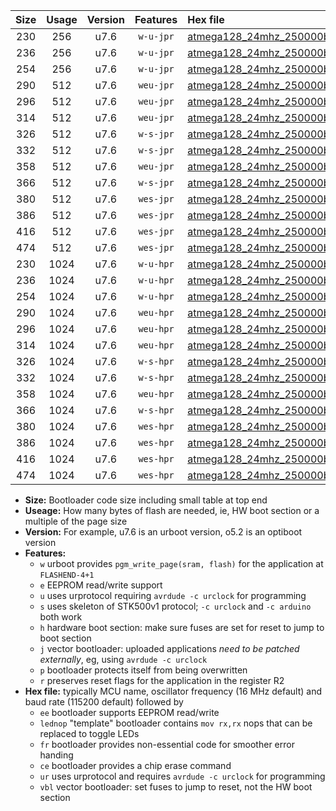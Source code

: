 |Size|Usage|Version|Features|Hex file|
|:-:|:-:|:-:|:-:|:--|
|230|256|u7.6|`w-u-jpr`|[atmega128_24mhz_250000bps_ur_vbl.hex](https://raw.githubusercontent.com/stefanrueger/urboot/main//atmega128_24mhz_250000bps_ur_vbl.hex)|
|236|256|u7.6|`w-u-jpr`|[atmega128_24mhz_250000bps_lednop_ur_vbl.hex](https://raw.githubusercontent.com/stefanrueger/urboot/main//atmega128_24mhz_250000bps_lednop_ur_vbl.hex)|
|254|256|u7.6|`w-u-jpr`|[atmega128_24mhz_250000bps_lednop_fr_ur_vbl.hex](https://raw.githubusercontent.com/stefanrueger/urboot/main//atmega128_24mhz_250000bps_lednop_fr_ur_vbl.hex)|
|290|512|u7.6|`weu-jpr`|[atmega128_24mhz_250000bps_ee_ur_vbl.hex](https://raw.githubusercontent.com/stefanrueger/urboot/main//atmega128_24mhz_250000bps_ee_ur_vbl.hex)|
|296|512|u7.6|`weu-jpr`|[atmega128_24mhz_250000bps_ee_lednop_ur_vbl.hex](https://raw.githubusercontent.com/stefanrueger/urboot/main//atmega128_24mhz_250000bps_ee_lednop_ur_vbl.hex)|
|314|512|u7.6|`weu-jpr`|[atmega128_24mhz_250000bps_ee_lednop_fr_ur_vbl.hex](https://raw.githubusercontent.com/stefanrueger/urboot/main//atmega128_24mhz_250000bps_ee_lednop_fr_ur_vbl.hex)|
|326|512|u7.6|`w-s-jpr`|[atmega128_24mhz_250000bps_vbl.hex](https://raw.githubusercontent.com/stefanrueger/urboot/main//atmega128_24mhz_250000bps_vbl.hex)|
|332|512|u7.6|`w-s-jpr`|[atmega128_24mhz_250000bps_lednop_vbl.hex](https://raw.githubusercontent.com/stefanrueger/urboot/main//atmega128_24mhz_250000bps_lednop_vbl.hex)|
|358|512|u7.6|`weu-jpr`|[atmega128_24mhz_250000bps_ee_lednop_fr_ce_ur_vbl.hex](https://raw.githubusercontent.com/stefanrueger/urboot/main//atmega128_24mhz_250000bps_ee_lednop_fr_ce_ur_vbl.hex)|
|366|512|u7.6|`w-s-jpr`|[atmega128_24mhz_250000bps_lednop_fr_vbl.hex](https://raw.githubusercontent.com/stefanrueger/urboot/main//atmega128_24mhz_250000bps_lednop_fr_vbl.hex)|
|380|512|u7.6|`wes-jpr`|[atmega128_24mhz_250000bps_ee_vbl.hex](https://raw.githubusercontent.com/stefanrueger/urboot/main//atmega128_24mhz_250000bps_ee_vbl.hex)|
|386|512|u7.6|`wes-jpr`|[atmega128_24mhz_250000bps_ee_lednop_vbl.hex](https://raw.githubusercontent.com/stefanrueger/urboot/main//atmega128_24mhz_250000bps_ee_lednop_vbl.hex)|
|416|512|u7.6|`wes-jpr`|[atmega128_24mhz_250000bps_ee_lednop_fr_vbl.hex](https://raw.githubusercontent.com/stefanrueger/urboot/main//atmega128_24mhz_250000bps_ee_lednop_fr_vbl.hex)|
|474|512|u7.6|`wes-jpr`|[atmega128_24mhz_250000bps_ee_lednop_fr_ce_vbl.hex](https://raw.githubusercontent.com/stefanrueger/urboot/main//atmega128_24mhz_250000bps_ee_lednop_fr_ce_vbl.hex)|
|230|1024|u7.6|`w-u-hpr`|[atmega128_24mhz_250000bps_ur.hex](https://raw.githubusercontent.com/stefanrueger/urboot/main//atmega128_24mhz_250000bps_ur.hex)|
|236|1024|u7.6|`w-u-hpr`|[atmega128_24mhz_250000bps_lednop_ur.hex](https://raw.githubusercontent.com/stefanrueger/urboot/main//atmega128_24mhz_250000bps_lednop_ur.hex)|
|254|1024|u7.6|`w-u-hpr`|[atmega128_24mhz_250000bps_lednop_fr_ur.hex](https://raw.githubusercontent.com/stefanrueger/urboot/main//atmega128_24mhz_250000bps_lednop_fr_ur.hex)|
|290|1024|u7.6|`weu-hpr`|[atmega128_24mhz_250000bps_ee_ur.hex](https://raw.githubusercontent.com/stefanrueger/urboot/main//atmega128_24mhz_250000bps_ee_ur.hex)|
|296|1024|u7.6|`weu-hpr`|[atmega128_24mhz_250000bps_ee_lednop_ur.hex](https://raw.githubusercontent.com/stefanrueger/urboot/main//atmega128_24mhz_250000bps_ee_lednop_ur.hex)|
|314|1024|u7.6|`weu-hpr`|[atmega128_24mhz_250000bps_ee_lednop_fr_ur.hex](https://raw.githubusercontent.com/stefanrueger/urboot/main//atmega128_24mhz_250000bps_ee_lednop_fr_ur.hex)|
|326|1024|u7.6|`w-s-hpr`|[atmega128_24mhz_250000bps.hex](https://raw.githubusercontent.com/stefanrueger/urboot/main//atmega128_24mhz_250000bps.hex)|
|332|1024|u7.6|`w-s-hpr`|[atmega128_24mhz_250000bps_lednop.hex](https://raw.githubusercontent.com/stefanrueger/urboot/main//atmega128_24mhz_250000bps_lednop.hex)|
|358|1024|u7.6|`weu-hpr`|[atmega128_24mhz_250000bps_ee_lednop_fr_ce_ur.hex](https://raw.githubusercontent.com/stefanrueger/urboot/main//atmega128_24mhz_250000bps_ee_lednop_fr_ce_ur.hex)|
|366|1024|u7.6|`w-s-hpr`|[atmega128_24mhz_250000bps_lednop_fr.hex](https://raw.githubusercontent.com/stefanrueger/urboot/main//atmega128_24mhz_250000bps_lednop_fr.hex)|
|380|1024|u7.6|`wes-hpr`|[atmega128_24mhz_250000bps_ee.hex](https://raw.githubusercontent.com/stefanrueger/urboot/main//atmega128_24mhz_250000bps_ee.hex)|
|386|1024|u7.6|`wes-hpr`|[atmega128_24mhz_250000bps_ee_lednop.hex](https://raw.githubusercontent.com/stefanrueger/urboot/main//atmega128_24mhz_250000bps_ee_lednop.hex)|
|416|1024|u7.6|`wes-hpr`|[atmega128_24mhz_250000bps_ee_lednop_fr.hex](https://raw.githubusercontent.com/stefanrueger/urboot/main//atmega128_24mhz_250000bps_ee_lednop_fr.hex)|
|474|1024|u7.6|`wes-hpr`|[atmega128_24mhz_250000bps_ee_lednop_fr_ce.hex](https://raw.githubusercontent.com/stefanrueger/urboot/main//atmega128_24mhz_250000bps_ee_lednop_fr_ce.hex)|

- **Size:** Bootloader code size including small table at top end
- **Useage:** How many bytes of flash are needed, ie, HW boot section or a multiple of the page size
- **Version:** For example, u7.6 is an urboot version, o5.2 is an optiboot version
- **Features:**
  + `w` urboot provides `pgm_write_page(sram, flash)` for the application at `FLASHEND-4+1`
  + `e` EEPROM read/write support
  + `u` uses urprotocol requiring `avrdude -c urclock` for programming
  + `s` uses skeleton of STK500v1 protocol; `-c urclock` and `-c arduino` both work
  + `h` hardware boot section: make sure fuses are set for reset to jump to boot section
  + `j` vector bootloader: uploaded applications *need to be patched externally*, eg, using `avrdude -c urclock`
  + `p` bootloader protects itself from being overwritten
  + `r` preserves reset flags for the application in the register R2
- **Hex file:** typically MCU name, oscillator frequency (16 MHz default) and baud rate (115200 default) followed by
  + `ee` bootloader supports EEPROM read/write
  + `lednop` "template" bootloader contains `mov rx,rx` nops that can be replaced to toggle LEDs
  + `fr` bootloader provides non-essential code for smoother error handing
  + `ce` bootloader provides a chip erase command
  + `ur` uses urprotocol and requires `avrdude -c urclock` for programming
  + `vbl` vector bootloader: set fuses to jump to reset, not the HW boot section
